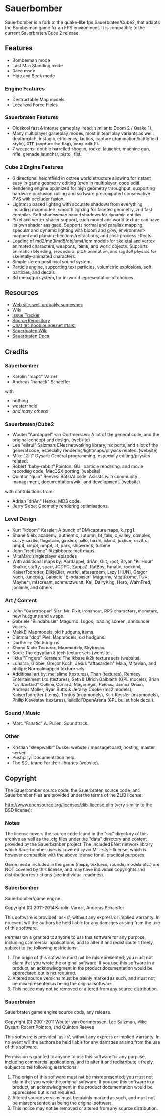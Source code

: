 # Sauerbomber

Sauerbomber is a fork of the quake-like fps Sauerbraten/Cube2, that adapts the Bomberman game for an FPS environment.
It is compatible to the current Sauerbraten/Cube 2 release.

## Features

* Bomberman mode
* Last Man Standing mode
* Race mode
* Hide and Seek mode

### Engine Features

* Destructable Map models
* Localized Force Fields

### Sauerbraten Features

* Oldskool fast & intense gameplay (read: similar to Doom 2 / Quake 1).
* Many multiplayer gameplay modes, most in teamplay variants as well: deathmatch, instagib, efficiency, tactics, capture (domination/battlefield style), CTF (capture the flag), coop edit (!).
* 7 weapons: double barrelled shogun, rocket launcher, machine gun, rifle, grenade launcher, pistol, fist.

### Cube 2 Engine Features

* 6 directional heightfield in octree world structure allowing for instant easy in-game geometry editing (even in multiplayer, coop edit).
* Rendering engine optimized for high geometry throughput, supporting hardware occlusion culling and software precomputed conservative PVS with occluder fusion.
* Lightmap based lighting with accurate shadows from everything including mapmodels, smooth lighting for faceted geometry, and fast compiles. Soft shadowmap based shadows for dynamic entities.
* Pixel and vertex shader support, each model and world texture can have its own shader assigned. Supports normal and parallax mapping, specular and dynamic lighting with bloom and glow, environment-mapped and planar reflections/refractions, and post-process effects.
* Loading of md2/md3/md5/obj/smd/iqm models for skeletal and vertex animated characters, weapons, items, and world objects. Supports animation blending, procedural pitch animation, and ragdoll physics for skeletally-animated characters.
* Simple stereo positional sound system.
* Particle engine, supporting text particles, volumetric explosions, soft particles, and decals.
* 3d menu/gui system, for in-world representation of choices.

## Resources

* [Web site, well probably somewhen](http://sauerbomber.org)
* [Wiki](http://forge.nooblounge.net/projects/bomberman/wiki)
* [Issue Tracker](http://forge.nooblounge.net/projects/bomberman/issues)
* [Source Repository](https://github.com/mobius-tempname/sauerbomber)
* [Chat (irc.nooblounge.net #talk)](irc://irc.nooblounge.net/#talk)
* [Sauerbraten Wiki](http://cube.wikispaces.com/)
* [Sauerbraten Docs](http://sauerbraten.org/README.html)

## Credits

### Sauerbomber

* Karolin "mapc" Varner
* Andreas "hanack" Schaeffer

with

* nothing
* westernheld
* *and many others!*

### Sauerbraten/Cube2

* Wouter "Aardappel" van Oortmerssen: A lot of the general code, and the original concept and design. (website)
* Lee "eihrul" Salzman: ENet networking library, nix ports, and a lot of the general code, especially rendering/lightmaps/physics related. (website)
* Mike "Gilt" Dysart: General programming, especially editing/physics related.
* Robert "baby-rabbit" Pointon: GUI, particle rendering, and movie recording code, MacOSX porting. (website)
* Quinton "quin" Reeves: Bots/AI code. Asissts with community management, documentation/wiki, and development. (website)

with contributions from:

* Adrian "driAn" Henke: MD3 code.
* Jerry Siebe: Geometry rendering optimisations.

### Level Design

* Kurt "kdoom" Kessler: A bunch of DM/capture maps, k_rpg1.
* Shane Nieb: academy, authentic, autumn, bt_falls, c_valley, complex, curvy_castle, flagstone, garden, hallo, hashi, island, justice, nevil_c, nmp4, nmp8, nmp9, ot, park, shipwreck, turbine
* John "metlslime" fitzgibbons: metl maps.
* MitaMan: singleplayer episodes
* With additional maps by: Aardappel, driAn, Gilt, voot, Bryan "KillHour" Shalke, staffy, sparr, JCDPC, ZappaZ, RatBoy, Fanatic, rocknrol, KaiserTodretter, BlikjeBier, wurfel, aftasardem, Lazy [HUN], Gregor Koch, Junebug, Gabriele "Blindabuser" Magurno, MeatROme, TUX, Mayhem, mIscreant, schmutzwurst, Kal, DairyKing, Hero, WahnFred, jonlimle, and others.

### Art / Content

* John "Geartrooper" Siar: Mr. Fixit, Ironsnout, RPG characters, monsters, new hudguns and vweps.
* Gabriele "Blindabuser" Magurno: Logos, loading screen, announcer voices.
* MakkE: Mapmodels, old hudguns, items.
* Dietmar "dcp" Pier: Mapmodels, old hudguns.
* DarthVim: Old hudguns.
* Shane Nieb: Textures, Mapmodels, Skyboxes.
* Sock: The egyptian & tech texture sets (website).
* Iikka "Fingers" Keranen: The ikbase ik2k texture sets (website).
* Lunaran, Gibbie, Gregor Koch, Jésus "aftasardem" Maia, MitaMan, and philipk: Normalmapped texture sets.
* Additional art by: metlslime (textures), Than (textures), Remedy Entertainment Ltd (textures), Seth & Ulrich Galbraith (GPL models), Brian "EvilBastard" Collins, Conrad, Magarnigal, Psionic, James Green, Andreas Möller, Ryan Butts & Jeramy Cooke (md2 models), KaiserTodretter (items), Tentus (mapmodels), Kurt Kessler (mapmodels), Philip Klevestav (textures), leileilol/OpenArena (GPL bullet hole decal).

### Sound / Music

* Marc "Fanatic" A. Pullen: Soundtrack.

### Other

* Kristian "sleepwalkr" Duske: website / messageboard, hosting, master server.
* Pushplay: Documentation help.
* The SDL team: For their libraries (website).

## Copyright

The Sauerbomber source code, the Sauerbraten source code, 
and Sauerbomber files are provided under the terms of the
ZLIB license:

http://www.opensource.org/licenses/zlib-license.php
(very similar to the BSD license):

### Notes

The license covers the source code found in the "src"
directory of this archive as well as the .cfg files under
the "data" directory and content provided by the Sauerbomber
project. The included ENet network library which Sauerbomber
uses is covered by an MIT-style license, which is however
compatible with the above license for all practical
purposes.

Game media included in the game (maps, textures, sounds,
models etc.) are NOT covered by this license, and may have
individual copyrights and distribution restrictions (see
individual readmes).

### Sauerbomber

Sauerbomber/game engine.

Copyright (C) 2011-2014 Karolin Varner, Andreas Schaeffer

This software is provided 'as-is', without any express or implied
warranty.  In no event will the authors be held liable for any damages
arising from the use of this software.

Permission is granted to anyone to use this software for any purpose,
including commercial applications, and to alter it and redistribute it
freely, subject to the following restrictions:

1. The origin of this software must not be misrepresented; you must not
   claim that you wrote the original software. If you use this software
   in a product, an acknowledgment in the product documentation would be
   appreciated but is not required.
2. Altered source versions must be plainly marked as such, and must not be
   misrepresented as being the original software.
3. This notice may not be removed or altered from any source distribution.

### Sauerbraten

Sauerbraten game engine source code, any release.

Copyright (C) 2001-2011 Wouter van Oortmerssen, Lee Salzman, Mike Dysart, Robert Pointon, and Quinton Reeves

This software is provided 'as-is', without any express or implied
warranty.  In no event will the authors be held liable for any damages
arising from the use of this software.

Permission is granted to anyone to use this software for any purpose,
including commercial applications, and to alter it and redistribute it
freely, subject to the following restrictions:

1. The origin of this software must not be misrepresented; you must not
   claim that you wrote the original software. If you use this software
   in a product, an acknowledgment in the product documentation would be
   appreciated but is not required.
2. Altered source versions must be plainly marked as such, and must not be
   misrepresented as being the original software.
3. This notice may not be removed or altered from any source distribution.
